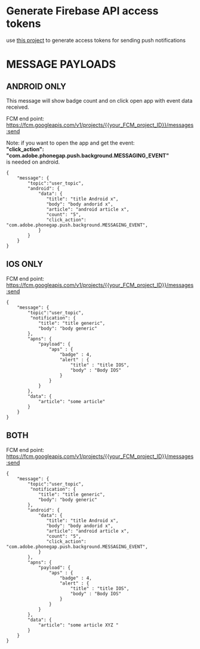 # Generate Firebase API access tokens

use [this project](https://github.com/armandoxxx/firebaseAccessTokenGenerator) to generate access tokens for sending push notifications

# MESSAGE PAYLOADS

## ANDROID ONLY

This message will show badge count and on click open app with event data received.

FCM end point:     
https://fcm.googleapis.com/v1/projects/{{your_FCM_project_ID}}/messages:send

Note: if you want to open the app and get the event:    
**"click_action": "com.adobe.phonegap.push.background.MESSAGING_EVENT"**    
is needed on android.

```
{   
    "message": {
        "topic":"user_topic",
        "android": {
            "data": {
               "title": "title Android x",
               "body": "body andorid x",
               "article": "android article x",
               "count": "5",
               "click_action": "com.adobe.phonegap.push.background.MESSAGING_EVENT",
            }
        }
    }
}
```

## IOS ONLY

FCM end point:     
https://fcm.googleapis.com/v1/projects/{{your_FCM_project_ID}}/messages:send

```
{
    "message": {
        "topic":"user_topic",
         "notification": {
            "title": "title generic",
            "body": "body generic"
        },
        "apns": {
            "payload": {
                "aps" : {
                    "badge" : 4,
                    "alert" : {
                        "title" : "title IOS",
                        "body" : "Body IOS"
                    }
                }
            }
        },
        "data": {
            "article": "some article"
        }
    }
}
```

## BOTH

FCM end point:     
https://fcm.googleapis.com/v1/projects/{{your_FCM_project_ID}}/messages:send

```
{   
    "message": {
        "topic":"user_topic",
         "notification": {
            "title": "title generic",
            "body": "body generic"
        },
        "android": {
            "data": {
               "title": "title Android x",
               "body": "body andorid x",
               "article": "android article x",
               "count": "5",
               "click_action": "com.adobe.phonegap.push.background.MESSAGING_EVENT",
            }
        },
        "apns": {
            "payload": {
                "aps" : {
                    "badge" : 4,
                    "alert" : {
                        "title" : "title IOS",
                        "body" : "Body IOS"
                    }
                }
            }
        },
        "data": {
            "article": "some article XYZ "
        }   
    }
}
```
